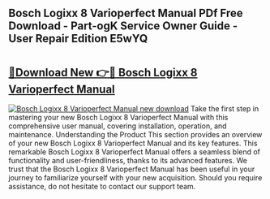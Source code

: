 ## Bosch Logixx 8 Varioperfect Manual PDf Free Download - Part-ogK Service Owner Guide - User Repair Edition E5wYQ

# <h2><a href="http://bc98960.oget.top/?id=Bosch+Logixx+8+Varioperfect+Manual">🔗Download New 👉🔴 Bosch Logixx 8 Varioperfect Manual</a></h2>

[![Bosch Logixx 8 Varioperfect Manual new download](https://i.imgur.com/5g1atiW.png)](http://bc98960.oget.top/?id=Bosch+Logixx+8+Varioperfect+Manual)
Take the first step in mastering your new Bosch Logixx 8 Varioperfect Manual with this comprehensive user manual, covering installation, operation, and maintenance. Understanding the Product This section provides an overview of your new Bosch Logixx 8 Varioperfect Manual and its key features. This remarkable Bosch Logixx 8 Varioperfect Manual offers a seamless blend of functionality and user-friendliness, thanks to its advanced features. We trust that the Bosch Logixx 8 Varioperfect Manual has been useful in your journey to familiarize yourself with your new acquisition. Should you require assistance, do not hesitate to contact our support team.
